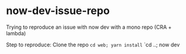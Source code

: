 # now-dev-issue-repo
Trying to reproduce an issue with now dev with a mono repo (CRA + lambda)

Step to reproduce:
Clone the repo
`cd web; yarn install`
`cd ..; now dev
